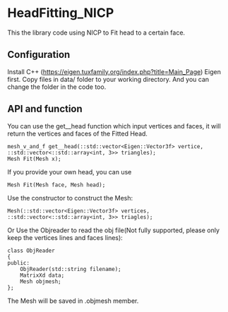 # HeadFitting_NICP
 
This the library code using NICP to Fit head to a certain face. 

## Configuration

Install C++ (https://eigen.tuxfamily.org/index.php?title=Main_Page) Eigen first.
Copy files in data/ folder to your working directory. And you can change the folder in the code too.
 
## API and function 
 
You can use the get__head function which input vertices and faces, it will return the vertices and faces of the Fitted Head.</br>

    mesh_v_and_f get__head(::std::vector<Eigen::Vector3f> vertice, ::std::vector<::std::array<int, 3>> triangles);
	Mesh Fit(Mesh x);

If you provide your own head, you can use 

	Mesh Fit(Mesh face, Mesh head);	

Use the constructor to construct the Mesh:

	Mesh(::std::vector<Eigen::Vector3f> vertices, ::std::vector<::std::array<int, 3>> triagles);

Or Use the Objreader to read the obj file(Not fully supported, please only keep the vertices lines and faces lines):

	class ObjReader
	{
	public:
		ObjReader(std::string filename);
		MatrixXd data;
		Mesh objmesh;
	};
	
The Mesh will be saved in .objmesh member.
